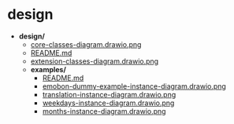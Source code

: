 # design

- **design/**
    - [core-classes-diagram.drawio.png](design/core-classes-diagram.drawio.png)
    - [README.md](design/README.md)
    - [extension-classes-diagram.drawio.png](design/extension-classes-diagram.drawio.png)
    - **examples/**
        - [README.md](design/examples/README.md)
        - [emobon-dummy-example-instance-diagram.drawio.png](design/examples/emobon-dummy-example-instance-diagram.drawio.png)
        - [translation-instance-diagram.drawio.png](design/examples/translation-instance-diagram.drawio.png)
        - [weekdays-instance-diagram.drawio.png](design/examples/weekdays-instance-diagram.drawio.png)
        - [months-instance-diagram.drawio.png](design/examples/months-instance-diagram.drawio.png)